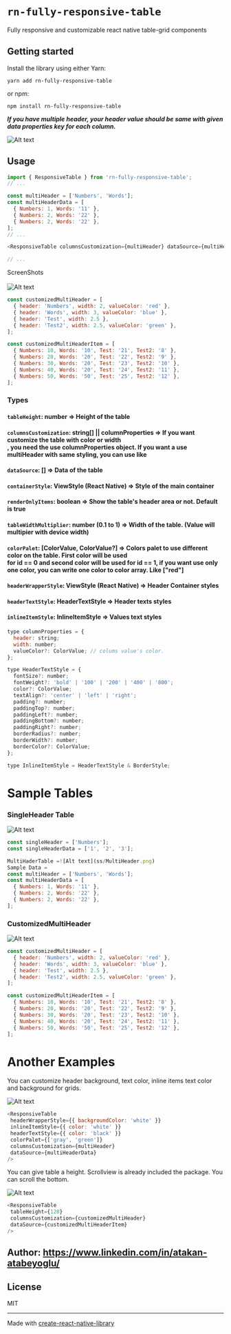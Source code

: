 # `rn-fully-responsive-table`

Fully responsive and customizable react native table-grid components

## Getting started

Install the library using either Yarn:

```
yarn add rn-fully-responsive-table
```

or npm:

```
npm install rn-fully-responsive-table
```

***If you have multiple header, your header value should be same with given data properties key for each column.***

![Alt text](ss/SampleData.png)

## Usage

```js
import { ResponsiveTable } from 'rn-fully-responsive-table';
// ...

const multiHeader = ['Numbers', 'Words'];
const multiHeaderData = [
  { Numbers: 1, Words: '11' },
  { Numbers: 2, Words: '22' },
  { Numbers: 2, Words: '22' },
];
// ...

<ResponsiveTable columnsCustomization={multiHeader} dataSource={multiHeaderData} />

// ...
```

ScreenShots <br> <br>
![Alt text](ss/SampleTables.png)

```js
const customizedMultiHeader = [
  { header: 'Numbers', width: 2, valueColor: 'red' },
  { header: 'Words', width: 3, valueColor: 'blue' },
  { header: 'Test', width: 2.5 },
  { header: 'Test2', width: 2.5, valueColor: 'green' },
];

const customizedMultiHeaderItem = [
  { Numbers: 10, Words: '10', Test: '21', Test2: '8' },
  { Numbers: 20, Words: '20', Test: '22', Test2: '9' },
  { Numbers: 30, Words: '20', Test: '23', Test2: '10' },
  { Numbers: 40, Words: '20', Test: '24', Test2: '11' },
  { Numbers: 50, Words: '50', Test: '25', Test2: '12' },
];
```

### Types

#### `tableHeight`: number => Height of the table

#### `columnsCustomization`: string[] || columnProperties  => If you want customize the table with color or width <br>, you need the use columnProperties object. If you want a use multiHeader with same styling, you can use like

#### `dataSource`: [] => Data of the table

#### `containerStyle`: ViewStyle (React Native) => Style of the main container

#### `renderOnlyItems`: boolean => Show the table's header area or not. Default is true

#### `tableWidthMultiplier`: number (0.1 to 1) => Width of the table. (Value will multipier with device width)

#### `colorPalet`: [ColorValue, ColorValue?] => Colors palet to use different color on the table. First color will be used <br> for id == 0 and second color will be used for id == 1, if you want use only one color, you can write one color to color array. Like ["red"]

#### `headerWrapperStyle`: ViewStyle (React Native) => Header Container styles

#### `headerTextStyle`: HeaderTextStyle => Header texts styles

#### `inlineItemStyle`: InlineItemStyle => Values text styles

```js
type columnProperties = {
  header: string;
  width: number;
  valueColor?: ColorValue; // colums value's color.
};

type HeaderTextStyle = {
  fontSize?: number;
  fontWeight?: 'bold' | '100' | '200' | '400' | '800';
  color?: ColorValue;
  textAlign?: 'center' | 'left' | 'right';
  padding?: number;
  paddingTop?: number;
  paddingLeft?: number;
  paddingBottom?: number;
  paddingRight?: number;
  borderRadius?: number;
  borderWidth?: number;
  borderColor?: ColorValue;
};

type InlineItemStyle = HeaderTextStyle & BorderStyle;
```

# Sample Tables

### SingleHeader Table <br>

![Alt text](ss/SingleHeader.png)

```js
const singleHeader = ['Numbers'];
const singleHeaderData = ['1', '2', '3'];

MultiHaderTable =![Alt text](ss/MultiHeader.png)
Sample Data = 
const multiHeader = ['Numbers', 'Words'];
const multiHeaderData = [
  { Numbers: 1, Words: '11' },
  { Numbers: 2, Words: '22' },
  { Numbers: 2, Words: '22' },
];
```

### CustomizedMultiHeader <br>

![Alt text](ss/Customized.png)

```js
const customizedMultiHeader = [
  { header: 'Numbers', width: 2, valueColor: 'red' },
  { header: 'Words', width: 3, valueColor: 'blue' },
  { header: 'Test', width: 2.5 },
  { header: 'Test2', width: 2.5, valueColor: 'green' },
];

const customizedMultiHeaderItem = [
  { Numbers: 10, Words: '10', Test: '21', Test2: '8' },
  { Numbers: 20, Words: '20', Test: '22', Test2: '9' },
  { Numbers: 30, Words: '20', Test: '23', Test2: '10' },
  { Numbers: 40, Words: '20', Test: '24', Test2: '11' },
  { Numbers: 50, Words: '50', Test: '25', Test2: '12' },
];
```

# Another Examples

You can customize header background, text color, inline items text color and background for grids.

![Alt text](ss/CustomizeMulti.png)

```js
<ResponsiveTable
 headerWrapperStyle={{ backgroundColor: 'white' }}
 inlineItemStyle={{ color: 'white' }}
 headerTextStyle={{ color: 'black' }}
 colorPalet={['gray', 'green']}
 columnsCustomization={multiHeader}
 dataSource={multiHeaderData}
/>
```

You can give table a height. Scrollview is already included the package. You can scroll the bottom.

![Alt text](ss/heigth.png)

```js
<ResponsiveTable 
 tableHeight={120} 
 columnsCustomization={customizedMultiHeader} 
 dataSource={customizedMultiHeaderItem} 
/>
```

## Author: https://www.linkedin.com/in/atakan-atabeyoglu/ <br>

## License

MIT

---

Made with [create-react-native-library](https://github.com/callstack/react-native-builder-bob)
